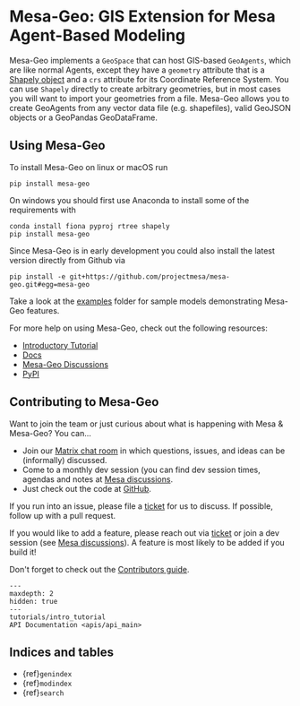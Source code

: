 # Mesa-Geo: GIS Extension for Mesa Agent-Based Modeling

Mesa-Geo implements a `GeoSpace` that can host GIS-based `GeoAgents`, which are like normal Agents, except they have a `geometry` attribute that is a [Shapely object](https://shapely.readthedocs.io/en/latest/manual.html) and a `crs` attribute for its Coordinate Reference System. You can use `Shapely` directly to create arbitrary geometries, but in most cases you will want to import your geometries from a file. Mesa-Geo allows you to create GeoAgents from any vector data file (e.g. shapefiles), valid GeoJSON objects or a GeoPandas GeoDataFrame.

## Using Mesa-Geo

To install Mesa-Geo on linux or macOS run

```shell
pip install mesa-geo
```

On windows you should first use Anaconda to install some of the requirements with

```shell
conda install fiona pyproj rtree shapely
pip install mesa-geo
```

Since Mesa-Geo is in early development you could also install the latest version directly from Github via

```shell
pip install -e git+https://github.com/projectmesa/mesa-geo.git#egg=mesa-geo
```

Take a look at the [examples](https://github.com/projectmesa/mesa-geo/tree/main/examples) folder for sample models demonstrating Mesa-Geo features.

For more help on using Mesa-Geo, check out the following resources:

- [Introductory Tutorial](http://mesa-geo.readthedocs.org/en/main/tutorials/intro_tutorial.html)
- [Docs](http://mesa-geo.readthedocs.org/en/main/)
- [Mesa-Geo Discussions](https://github.com/projectmesa/mesa-geo/discussions)
- [PyPI](https://pypi.org/project/mesa-geo/)

## Contributing to Mesa-Geo

Want to join the team or just curious about what is happening with Mesa & Mesa-Geo? You can...

  * Join our [Matrix chat room](https://matrix.to/#/#project-mesa:matrix.org) in which questions, issues, and ideas can be (informally) discussed.
  * Come to a monthly dev session (you can find dev session times, agendas and notes at [Mesa discussions](https://github.com/projectmesa/mesa/discussions).
  * Just check out the code at [GitHub](https://github.com/projectmesa/mesa-geo/).

If you run into an issue, please file a [ticket](https://github.com/projectmesa/mesa-geo/issues) for us to discuss. If possible, follow up with a pull request.

If you would like to add a feature, please reach out via [ticket](https://github.com/projectmesa/mesa-geo/issues) or join a dev session (see [Mesa discussions](https://github.com/projectmesa/mesa/discussions)).
A feature is most likely to be added if you build it!

Don't forget to check out the [Contributors guide](https://github.com/projectmesa/mesa-geo/blob/main/CONTRIBUTING.md).

```{toctree}
---
maxdepth: 2
hidden: true
---
tutorials/intro_tutorial
API Documentation <apis/api_main>
```

## Indices and tables

- {ref}`genindex`
- {ref}`modindex`
- {ref}`search`
